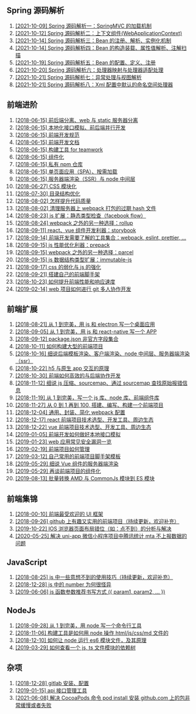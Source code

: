 ## Spring 源码解析

1. [\[2021-10-09\] Spring 源码解析一：SpringMVC 的加载机制](spring/1.md)
1. [\[2021-10-12\] Spring 源码解析二：上下文组件(WebApplicationContext)](spring/2.md)
1. [\[2021-10-14\] Spring 源码解析三：Bean 的注册、解析、实例化机制](spring/3.md)
1. [\[2021-10-14\] Spring 源码解析四：Bean 的构造装载、属性值解析、注解扫描](spring/4.md)
1. [\[2021-10-19\] Spring 源码解析五：Bean 的配置、定义、注册](spring/5.md)
1. [\[2021-10-20\] Spring 源码解析六：处理器映射与处理器适配处理](spring/6.md)
1. [\[2021-10-21\] Spring 源码解析七：异常处理与视图解析](spring/7.md)
1. [\[2021-10-21\] Spring 源码解析八：Xml 配置中默认的命名空间处理器](spring/8.md)

## 前端进阶

1. [\[2018-06-15\] 前后端分离、web 与 static 服务器分离](web-advance/1.md)
2. [\[2018-06-15\] 本地化接口模拟、前后端并行开发](web-advance/2.md)
3. [\[2018-06-15\] 前端开发规范](web-advance/3.md)
4. [\[2018-06-15\] 前端开发文档](web-advance/4.md)
5. [\[2018-06-15\] 构建工具 for teamwork](web-advance/5.md)
6. [\[2018-06-15\] 组件化](web-advance/6.md)
7. [\[2018-06-15\] 私有 npm 仓库](web-advance/7.md)
8. [\[2018-06-15\] 单页面应用（SPA）、按需加载](web-advance/8.md)
9. [\[2018-06-15\] 服务器端渲染（SSR）与 node 中间层](web-advance/9.md)
10. [\[2018-06-27\] CSS 模块化](web-advance/10.md)
11. [\[2018-07-30\] 目录结构优化](web-advance/11.md)
12. [\[2018-08-02\] 怎样提升代码质量](web-advance/12.md)
13. [\[2018-08-02\] 清理服务器上 webpack 打包的过期 hash 文件](web-advance/13.md)
14. [\[2018-08-23\] js 扩展：静态类型检查（facebook flow）](web-advance/14.md)
15. [\[2018-08-24\] webpack 之外的另一种选择：rollup](web-advance/15.md)
16. [\[2018-09-11\] react、vue 组件开发利器：storybook](web-advance/16.md)
17. [\[2018-09-14\] 前端开发需要了解的工具集合：webpack, eslint, prettier, ...](web-advance/17.md)
18. [\[2018-09-15\] js 性能优化利器：prepack](web-advance/18.md)
19. [\[2018-09-15\] webpack 之外的另一种选择：parcel](web-advance/19.md)
20. [\[2018-09-15\] js 数据结构类型扩展：immutable-js](web-advance/20.md)
21. [\[2018-09-17\] css 的弱化与 js 的强化](web-advance/21.md)
22. [\[2018-09-21\] 搭建自己的前端脚手架](web-advance/22.md)
23. [\[2018-10-23\] 如何提升前端性能和响应速度](web-advance/23.md)
24. [\[2019-02-14\] web 项目如何进行 git 多人协作开发](web-advance/24.md)

## 前端扩展

1. [\[2018-08-21\] 从 1 到完美，用 js 和 electron 写一个桌面应用](web-extend/1.md)
2. [\[2018-09-05\] 从 1 到完美，用 js 和 react-native 写一个 APP](web-extend/2.md)
3. [\[2018-09-12\] package.json 非官方字段集合](web-extend/3.md)
4. [\[2018-10-11\] 如何构建大型的前端项目](web-extend/4.md)
5. [\[2018-10-16\] 细说后端模板渲染、客户端渲染、node 中间层、服务器端渲染（ssr）](web-extend/5.md)
6. [\[2018-10-22\] h5 与原生 app 交互的原理](web-extend/6.md)
7. [\[2018-10-30\] 前端如何高效的与后端协作开发](web-extend/7.md)
8. [\[2018-11-12\] 细说 js 压缩、sourcemap、通过 sourcemap 查找原始报错信息](web-extend/8.md)
9. [\[2018-11-19\] 从 1 到完美，写一个 js 库、node 库、前端组件库](web-extend/9.md)
10. [\[2018-11-27\] 从 0 到 1 再到 100, 搭建、编写、构建一个前端项目](web-extend/10.md)
11. [\[2018-12-04\] 通用、封装、简化 webpack 配置](web-extend/11.md)
12. [\[2018-12-17\] react 前端项目技术选型、开发工具、周边生态](web-extend/12.md)
13. [\[2018-12-22\] vue 前端项目技术选型、开发工具、周边生态](web-extend/13.md)
14. [\[2019-01-05\] 前端开发如何做好本地接口模拟](web-extend/14.md)
15. [\[2019-01-23\] web 应用常见安全漏洞一览](web-extend/15.md)
16. [\[2019-02-19\] 前端项目如何管理](web-extend/16.md)
17. [\[2019-03-12\] 自己常用的前端项目脚手架模板](web-extend/17.md)
18. [\[2019-05-29\] 细说 Vue 组件的服务器端渲染](web-extend/18.md)
19. [\[2019-05-29\] 再谈前端项目的组件化](web-extend/19.md)
20. [\[2019-08-13\] 批量转换 AMD 与 CommonJs 模块到 ES 模块](web-extend/20.md)

## 前端集锦

1. [\[2018-00-10\] 前端最受欢迎的 UI 框架](web-collect/1.md)
2. [\[2018-09-26\] github 上有趣又实用的前端项目（持续更新，欢迎补充）](web-collect/2.md)
3. [\[2019-10-22\] IOS 浏览器页面布局错位（如：点不到）的分析与解决](web-collect/3.md)
4. [\[2020-05-25\] 解决 uni-app 微信小程序项目中腾讯统计 mta 不上报数据的问题](web-collect/4.md)

## JavaScript

1. [\[2018-08-25\] js 中一些意想不到的使用技巧（持续更新，欢迎补充）](./javascript/1.md)
2. [\[2018-12-28\] js 中的 number 为何很怪异](./javascript/2.md)
3. [\[2019-06-06\] js 函数参数推荐书写方式 ({ param1, param2, ... })](./javascript/3.md)

## NodeJs

1. [\[2018-09-28\] 从 1 到完美，用 node 写一个命令行工具](nodejs/1.md)
2. [\[2018-11-06\] 构建工具是如何用 node 操作 html/js/css/md 文件的](nodejs/2.md)
3. [\[2018-12-10\] 如何让 node 运行 es6 模块文件，及其原理](nodejs/3.md)
4. [\[2019-03-29\] 如何查看一个 js, ts 文件模块的依赖树](nodejs/4.md)

## 杂项

1. [\[2018-12-28\] gitlab 安装、配置](./misc/1.md)
2. [\[2019-01-15\] api 接口管理工具](./misc/2.md)
3. [\[2021-06-08\] 解决 CocoaPods 命令 pod install 安装 github.com 上的包非常缓慢或者失败](./misc/3.md)
